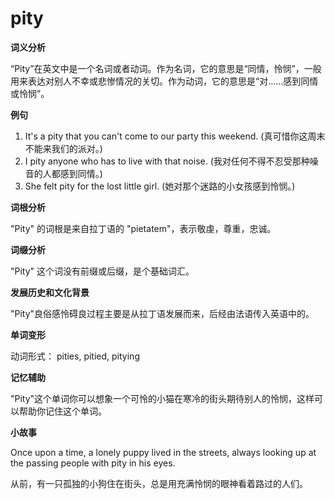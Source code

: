 # pity

**词义分析**

  

“Pity”在英文中是一个名词或者动词。作为名词，它的意思是“同情，怜悯”，一般用来表达对别人不幸或悲惨情况的关切。作为动词，它的意思是“对......感到同情或怜悯”。

  

**例句**

  

1.  It's a pity that you can't come to our party this weekend. (真可惜你这周末不能来我们的派对。)
2.  I pity anyone who has to live with that noise. (我对任何不得不忍受那种噪音的人都感到同情。)
3.  She felt pity for the lost little girl. (她对那个迷路的小女孩感到怜悯。)

  

**词根分析**

  

"Pity" 的词根是来自拉丁语的 "pietatem"，表示敬虔，尊重，忠诚。

  

**词缀分析**

  

"Pity" 这个词没有前缀或后缀，是个基础词汇。

  

**发展历史和文化背景**

  

"Pity"良俗感怜碍良过程主要是从拉丁语发展而来，后经由法语传入英语中的。

  

**单词变形**

  

动词形式： pities, pitied, pitying

  

**记忆辅助**

  

"Pity"这个单词你可以想象一个可怜的小猫在寒冷的街头期待别人的怜悯，这样可以帮助你记住这个单词。

  

**小故事**

  

Once upon a time, a lonely puppy lived in the streets, always looking up at the passing people with pity in his eyes.

  

从前，有一只孤独的小狗住在街头，总是用充满怜悯的眼神看着路过的人们。
